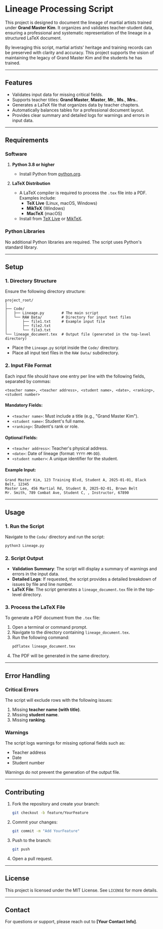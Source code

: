 
# **Lineage Processing Script**

This project is designed to document the lineage of martial artists trained under **Grand Master Kim**. It organizes and validates teacher-student data, ensuring a professional and systematic representation of the lineage in a structured LaTeX document.

By leveraging this script, martial artists' heritage and training records can be preserved with clarity and accuracy. This project supports the vision of maintaining the legacy of Grand Master Kim and the students he has trained.

---

## **Features**
- Validates input data for missing critical fields.
- Supports teacher titles: **Grand Master**, **Master**, **Mr.**, **Ms.**, **Mrs.**.
- Generates a LaTeX file that organizes data by teacher chapters.
- Automatically balances tables for a professional document layout.
- Provides clear summary and detailed logs for warnings and errors in input data.

---

## **Requirements**

### **Software**
1. **Python 3.8 or higher**
   - Install Python from [python.org](https://www.python.org/downloads/).

2. **LaTeX Distribution**
   - A LaTeX compiler is required to process the `.tex` file into a PDF. Examples include:
     - **TeX Live** (Linux, macOS, Windows)
     - **MikTeX** (Windows)
     - **MacTeX** (macOS)
   - Install from [TeX Live](https://www.tug.org/texlive/) or [MikTeX](https://miktex.org/).

### **Python Libraries**
No additional Python libraries are required. The script uses Python's standard library.

---

## **Setup**

### **1. Directory Structure**
Ensure the following directory structure:
```
project_root/
│
├── Code/
│   ├── Lineage.py        # The main script
│   └── RAW Data/         # Directory for input text files
│       ├── file1.txt     # Example input file
│       ├── file2.txt
│       └── file3.txt
└── lineage_document.tex  # Output file (generated in the top-level directory)
```

- Place the `Lineage.py` script inside the `Code/` directory.
- Place all input text files in the `RAW Data/` subdirectory.

### **2. Input File Format**
Each input file should have one entry per line with the following fields, separated by commas:
```
<teacher name>, <teacher address>, <student name>, <date>, <ranking>, <student number>
```

#### **Mandatory Fields**:
- `<teacher name>`: Must include a title (e.g., "Grand Master Kim").
- `<student name>`: Student's full name.
- `<ranking>`: Student's rank or role.

#### **Optional Fields**:
- `<teacher address>`: Teacher's physical address.
- `<date>`: Date of lineage (format: `YYYY-MM-DD`).
- `<student number>`: A unique identifier for the student.

#### **Example Input**:
```plaintext
Grand Master Kim, 123 Training Blvd, Student A, 2025-01-01, Black Belt, 12345
Master Lee, 456 Martial Rd, Student B, 2025-02-01, Brown Belt
Mr. Smith, 789 Combat Ave, Student C, , Instructor, 67890
```

---

## **Usage**

### **1. Run the Script**
Navigate to the `Code/` directory and run the script:
```bash
python3 Lineage.py
```

### **2. Script Output**
- **Validation Summary**: The script will display a summary of warnings and errors in the input data.
- **Detailed Logs**: If requested, the script provides a detailed breakdown of issues by file and line number.
- **LaTeX File**: The script generates a `lineage_document.tex` file in the top-level directory.

### **3. Process the LaTeX File**
To generate a PDF document from the `.tex` file:
1. Open a terminal or command prompt.
2. Navigate to the directory containing `lineage_document.tex`.
3. Run the following command:
   ```bash
   pdflatex lineage_document.tex
   ```
4. The PDF will be generated in the same directory.

---

## **Error Handling**
### **Critical Errors**
The script will exclude rows with the following issues:
1. Missing **teacher name (with title)**.
2. Missing **student name**.
3. Missing **ranking**.

### **Warnings**
The script logs warnings for missing optional fields such as:
- Teacher address
- Date
- Student number

Warnings do not prevent the generation of the output file.

---

## **Contributing**
1. Fork the repository and create your branch:
   ```bash
   git checkout -b feature/YourFeature
   ```
2. Commit your changes:
   ```bash
   git commit -m "Add YourFeature"
   ```
3. Push to the branch:
   ```bash
   git push
   ```
4. Open a pull request.

---

## **License**
This project is licensed under the MIT License. See `LICENSE` for more details.

---

## **Contact**
For questions or support, please reach out to **[Your Contact Info]**.

